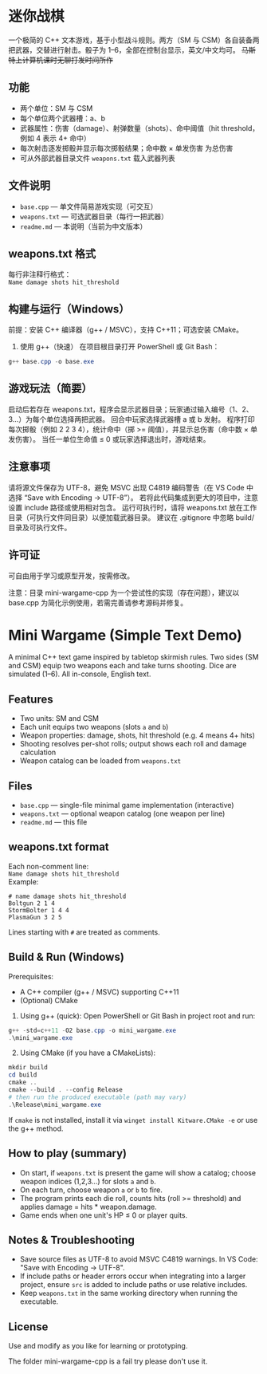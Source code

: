 # 迷你战棋

一个极简的 C++ 文本游戏，基于小型战斗规则。两方（SM 与 CSM）各自装备两把武器，交替进行射击。骰子为 1–6，全部在控制台显示，英文/中文均可。
<del>马斯特上计算机课时无聊打发时间所作</del>
## 功能
- 两个单位：SM 与 CSM  
- 每个单位两个武器槽：a、b  
- 武器属性：伤害（damage）、射弹数量（shots）、命中阈值（hit threshold，例如 4 表示 4+ 命中）  
- 每次射击逐发掷骰并显示每次掷骰结果；命中数 × 单发伤害 为总伤害  
- 可从外部武器目录文件 `weapons.txt` 载入武器列表

## 文件说明
- `base.cpp` — 单文件简易游戏实现（可交互）  
- `weapons.txt` — 可选武器目录（每行一把武器）  
- `readme.md` — 本说明（当前为中文版本）

## weapons.txt 格式
每行非注释行格式：  
`Name damage shots hit_threshold`  
## 构建与运行（Windows）

前提：安装 C++ 编译器（g++ / MSVC），支持 C++11；可选安装 CMake。

1. 使用 g++（快速）
在项目根目录打开 PowerShell 或 Git Bash：
```powershell
g++ base.cpp -o base.exe
```

##  游戏玩法（简要）
启动后若存在 weapons.txt，程序会显示武器目录；玩家通过输入编号（1、2、3…）为每个单位选择两把武器。
回合中玩家选择武器槽 a 或 b 发射。
程序打印每次掷骰（例如 2 2 3 4），统计命中（掷 >= 阈值），并显示总伤害（命中数 × 单发伤害）。
当任一单位生命值 ≤ 0 或玩家选择退出时，游戏结束。
##  注意事项
请将源文件保存为 UTF-8，避免 MSVC 出现 C4819 编码警告（在 VS Code 中选择 “Save with Encoding → UTF-8”）。
若将此代码集成到更大的项目中，注意设置 include 路径或使用相对包含。
运行可执行时，请将 weapons.txt 放在工作目录（可执行文件同目录）以便加载武器目录。
建议在 .gitignore 中忽略 build/ 目录及可执行文件。

## 许可证
可自由用于学习或原型开发，按需修改。

注意：目录 mini-wargame-cpp 为一个尝试性的实现（存在问题），建议以 base.cpp 为简化示例使用，若需完善请参考源码并修复。

# Mini Wargame (Simple Text Demo)

A minimal C++ text game inspired by tabletop skirmish rules. Two sides (SM and CSM) equip two weapons each and take turns shooting. Dice are simulated (1–6). All in-console, English text.

## Features
- Two units: SM and CSM
- Each unit equips two weapons (slots `a` and `b`)
- Weapon properties: damage, shots, hit threshold (e.g. 4 means 4+ hits)
- Shooting resolves per-shot rolls; output shows each roll and damage calculation
- Weapon catalog can be loaded from `weapons.txt`

## Files
- `base.cpp` — single-file minimal game implementation (interactive)
- `weapons.txt` — optional weapon catalog (one weapon per line)
- `readme.md` — this file

## weapons.txt format
Each non-comment line:  
`Name damage shots hit_threshold`  
Example:
```
# name damage shots hit_threshold
Boltgun 2 1 4
StormBolter 1 4 4
PlasmaGun 3 2 5
```
Lines starting with `#` are treated as comments.

## Build & Run (Windows)

Prerequisites:
- A C++ compiler (g++ / MSVC) supporting C++11
- (Optional) CMake

1. Using g++ (quick):
Open PowerShell or Git Bash in project root and run:
```powershell
g++ -std=c++11 -O2 base.cpp -o mini_wargame.exe
.\mini_wargame.exe
```

2. Using CMake (if you have a CMakeLists):
```powershell
mkdir build
cd build
cmake ..
cmake --build . --config Release
# then run the produced executable (path may vary)
.\Release\mini_wargame.exe
```

If `cmake` is not installed, install it via `winget install Kitware.CMake -e` or use the g++ method.

## How to play (summary)
- On start, if `weapons.txt` is present the game will show a catalog; choose weapon indices (1,2,3...) for slots `a` and `b`.
- On each turn, choose weapon `a` or `b` to fire.
- The program prints each die roll, counts hits (roll >= threshold) and applies damage = hits * weapon.damage.
- Game ends when one unit's HP ≤ 0 or player quits.

## Notes & Troubleshooting
- Save source files as UTF-8 to avoid MSVC C4819 warnings. In VS Code: "Save with Encoding → UTF-8".
- If include paths or header errors occur when integrating into a larger project, ensure `src` is added to include paths or use relative includes.
- Keep `weapons.txt` in the same working directory when running the executable.

## License
Use and modify as you like for learning or prototyping.

The folder mini-wargame-cpp is a fail try please don't use it.